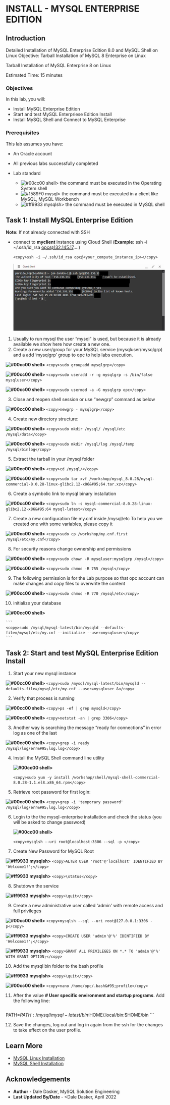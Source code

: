 # INSTALL - MYSQL ENTERPRISE EDITION

## Introduction

Detailed Installation of MySQL Enterprise Edition 8.0 and MySQL Shell on Linux
Objective: Tarball Installation of MySQL 8 Enterprise on Linux


Tarball Installation of MySQL Enterprise 8 on Linux

Estimated Time: 15 minutes

### Objectives

In this lab, you will:
* Install MySQL Enterprise Edition
* Start and test MySQL Enterpriese Edition Install
* Install MySQL Shell and Connect to MySQL Enterprise 


### Prerequisites

This lab assumes you have:
* An Oracle account
* All previous labs successfully completed

* Lab standard  
    - ![#00cc00](https://via.placeholder.com/15/00cc00/000000?text=+) shell> the command must be executed in the Operating System shell
    - ![#1589F0](https://via.placeholder.com/15/1589F0/000000?text=+) mysql> the command must be executed in a client like MySQL, MySQL Workbench
    - ![#ff9933](https://via.placeholder.com/15/ff9933/000000?text=+) mysqlsh> the command must be executed in MySQL shell
    
## Task 1: Install MySQL Enterprise Edition

**Note:** If not already connected with SSH
- connect to **myclient** instance using Cloud Shell (**Example:** ssh -i ~/.ssh/id_rsa opc@132.145.17….)
    ```
    <copy>ssh -i ~/.ssh/id_rsa opc@<your_compute_instance_ip></copy>
    ```
    ![CONNECT](./images/06connect01-signin.png " ")


1. Usually to run mysql  the user “mysql” is used, but because it is already available we show here how create a new one.
2. Create a new user/group for your MySQL service (mysqluser/mysqlgrp) and a add ‘mysqlgrp’ group to opc to help labs execution. 

 **![#00cc00](https://via.placeholder.com/15/00cc00/000000?text=+) shell>** 
    ```
    <copy>sudo groupadd mysqlgrp</copy>
    ```
  
 **![#00cc00](https://via.placeholder.com/15/00cc00/000000?text=+) shell>** 
    ```
    <copy>sudo useradd -r -g mysqlgrp -s /bin/false mysqluser</copy>
    ```
  
 **![#00cc00](https://via.placeholder.com/15/00cc00/000000?text=+) shell>** 
    ```
    <copy>sudo usermod -a -G mysqlgrp opc</copy>
    ```

3. Close and reopen shell session or use “newgrp” command as below

 **![#00cc00](https://via.placeholder.com/15/00cc00/000000?text=+) shell>** 
    ```
    <copy>newgrp - mysqlgrp</copy>
    ```


4.	Create new directory structure:

 **![#00cc00](https://via.placeholder.com/15/00cc00/000000?text=+) shell>** 
    ```
    <copy>sudo mkdir /mysql/ /mysql/etc /mysql/data</copy>
    ```

 **![#00cc00](https://via.placeholder.com/15/00cc00/000000?text=+) shell>** 
    ```
    <copy>sudo mkdir /mysql/log /mysql/temp /mysql/binlog</copy>
    ```

5.	Extract the tarball in your /mysql folder

 **![#00cc00](https://via.placeholder.com/15/00cc00/000000?text=+) shell>** 
    ```
    <copy>cd /mysql/</copy>
    ```

 **![#00cc00](https://via.placeholder.com/15/00cc00/000000?text=+) shell>**
    ```
    <copy>sudo tar xvf /workshop/mysql_8.0.28/mysql-commercial-8.0.28-linux-glibc2.12-x86&#95;64.tar.xz</copy>
    ```

6.	Create a symbolic link to mysql binary installation

 **![#00cc00](https://via.placeholder.com/15/00cc00/000000?text=+) shell>** 
    ```
    <copy>sudo ln -s mysql-commercial-8.0.28-linux-glibc2.12-x86&#95;64 mysql-latest</copy>
    ```

7.	Create a new configuration file my.cnf inside /mysql/etc
To help you we created one with some variables, please copy it

 **![#00cc00](https://via.placeholder.com/15/00cc00/000000?text=+) shell>** 
    ```
    <copy>sudo cp /workshop/my.cnf.first /mysql/etc/my.cnf</copy>
    ```

8.	For security reasons change ownership and permissions

 **![#00cc00](https://via.placeholder.com/15/00cc00/000000?text=+) shell>** 
    ```
    <copy>sudo chown -R mysqluser:mysqlgrp /mysql</copy>
    ```

 **![#00cc00](https://via.placeholder.com/15/00cc00/000000?text=+) shell>** 
    ```
    <copy>sudo chmod -R 755 /mysql</copy>
    ```

9. The following permission is for the Lab purpose so that opc account can make changes and copy files to overwrite the content

 **![#00cc00](https://via.placeholder.com/15/00cc00/000000?text=+) shell>** 
    ```
    <copy>sudo chmod -R 770 /mysql/etc</copy>
    ```

10.	initialize your database

 **![#00cc00](https://via.placeholder.com/15/00cc00/000000?text=+) shell>**

    ```
    <copy>sudo /mysql/mysql-latest/bin/mysqld --defaults-file=/mysql/etc/my.cnf --initialize --user=mysqluser</copy>
    ```

## Task 2: Start and test MySQL Enterprise Edition Install

1.	Start your new mysql instance

  **![#00cc00](https://via.placeholder.com/15/00cc00/000000?text=+) shell>** 
    ```
    <copy>sudo /mysql/mysql-latest/bin/mysqld --defaults-file=/mysql/etc/my.cnf --user=mysqluser &</copy>
    ```

2.	Verify that process is running

  **![#00cc00](https://via.placeholder.com/15/00cc00/000000?text=+) shell>** 
    ```
    <copy>ps -ef | grep mysqld</copy>
    ```

  **![#00cc00](https://via.placeholder.com/15/00cc00/000000?text=+) shell>** 
    ```
    <copy>netstat -an | grep 3306</copy>
    ```


3.	Another way is searching the message “ready for connections” in error log as one of the last

  **![#00cc00](https://via.placeholder.com/15/00cc00/000000?text=+) shell>** 
    ```
    <copy>grep -i ready /mysql/log/err&#95;log.log</copy>
    ```

4. Install the MySQL Shell command line utility

    **![#00cc00](https://via.placeholder.com/15/00cc00/000000?text=+) shell>** 
     ```
    <copy>sudo yum -y install /workshop/shell/mysql-shell-commercial-8.0.28-1.1.el8.x86_64.rpm</copy>
    ```

5.	Retrieve root password for first login:

  **![#00cc00](https://via.placeholder.com/15/00cc00/000000?text=+) shell>** 
    ```
    <copy>grep -i 'temporary password' /mysql/log/err&#95;log.log</copy>
    ```

6. Login to the the mysql-enterprise installation and check the status (you will be asked to change password)

    **![#00cc00](https://via.placeholder.com/15/00cc00/000000?text=+) shell>** 
     ```
    <copy>mysqlsh --uri root@localhost:3306 --sql -p </copy>
    ```

7. Create New Password for MySQL Root

 **![#ff9933](https://via.placeholder.com/15/ff9933/000000?text=+) mysqlsh>**
    ```
    <copy>ALTER USER 'root'@'localhost' IDENTIFIED BY 'Welcome1!';</copy>
    ```

 **![#ff9933](https://via.placeholder.com/15/ff9933/000000?text=+) mysqlsh>**
    ```
    <copy>\status</copy>
    ```

8.	Shutdown the service

 **![#ff9933](https://via.placeholder.com/15/ff9933/000000?text=+) mysqlsh>**
    ```
    <copy>\quit</copy>
    ```


9.	Create a new administrative user called 'admin' with remote access and full privileges

 **![#00cc00](https://via.placeholder.com/15/00cc00/000000?text=+) shell>** 
    ```
    <copy>mysqlsh --sql --uri root@127.0.0.1:3306 -p</copy>
    ```

 **![#ff9933](https://via.placeholder.com/15/ff9933/000000?text=+) mysqlsh>**
    ```
    <copy>CREATE USER 'admin'@'%' IDENTIFIED BY 'Welcome1!';</copy>
    ```

 **![#ff9933](https://via.placeholder.com/15/ff9933/000000?text=+) mysqlsh>**
    ```
    <copy>GRANT ALL PRIVILEGES ON *.* TO 'admin'@'%' WITH GRANT OPTION;</copy>
    ```

10.	Add the mysql bin folder to the bash profile

 **![#ff9933](https://via.placeholder.com/15/ff9933/000000?text=+) mysqlsh>**
    ```
    <copy>\quit</copy>
    ```

 **![#00cc00](https://via.placeholder.com/15/00cc00/000000?text=+) shell>** 
    ```
    <copy>nano /home/opc/.bash&#95;profile</copy>
    ```

11. After the value  **# User specific environment and startup programs**. Add the following line:
    ```
<copy>PATH=$PATH:/mysql/mysql-latest/bin:$HOME/.local/bin:$HOME/bin</copy>
    ```

12. Save the changes, log out and log in again from the ssh for the changes to take effect on the user profile. 


## Learn More

* [MySQL Linux Installation](https://dev.mysql.com/doc/refman/8.0/en/binary-installation.html)
* [MySQL Shell Installation](https://dev.mysql.com/doc/mysql-shell/8.0/en/mysql-shell-install.html)

## Acknowledgements
* **Author** - Dale Dasker, MySQL Solution Engineering
* **Last Updated By/Date** - <Dale Dasker, April 2022
